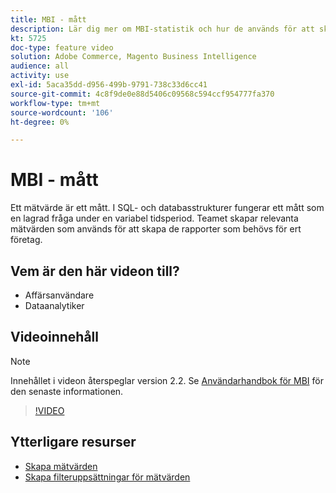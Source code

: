 ```yaml
---
title: MBI - mått
description: Lär dig mer om MBI-statistik och hur de används för att skapa rapporter.
kt: 5725
doc-type: feature video
solution: Adobe Commerce, Magento Business Intelligence
audience: all
activity: use
exl-id: 5aca35dd-d956-499b-9791-738c33d6cc41
source-git-commit: 4c8f9de0e88d5406c09568c594ccf954777fa370
workflow-type: tm+mt
source-wordcount: '106'
ht-degree: 0%

---
```


# MBI - mått

Ett mätvärde är ett mått. I SQL- och databasstrukturer fungerar ett mått som en lagrad fråga under en variabel tidsperiod. Teamet skapar relevanta mätvärden som används för att skapa de rapporter som behövs för ert företag.

## Vem är den här videon till?

- Affärsanvändare
- Dataanalytiker

## Videoinnehåll

>[!NOTE]
>
>Innehållet i videon återspeglar version 2.2. Se [Användarhandbok för MBI](https://docs.magento.com/mbi/) för den senaste informationen.

>[!VIDEO](https://video.tv.adobe.com/v/35980?quality=12&learn=on)

## Ytterligare resurser

- [Skapa mätvärden](https://docs.magento.com/mbi/data-user/reports/ess-manage-data-metrics.html)
- [Skapa filteruppsättningar för mätvärden](https://docs.magento.com/mbi/data-user/reports/ess-manage-data-filters.html)
